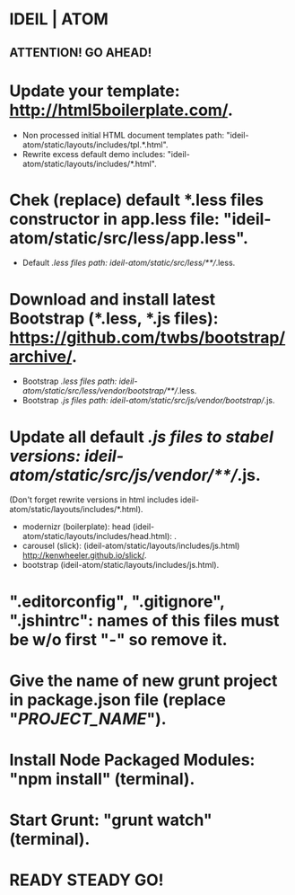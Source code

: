 IDEIL | ATOM
========================

ATTENTION! GO AHEAD!
--------------------

# Update your template: http://html5boilerplate.com/.

- Non processed initial HTML document templates path: "ideil-atom/static/layouts/includes/tpl.*.html".
- Rewrite excess default demo includes: "ideil-atom/static/layouts/includes/*.html".

# Chek (replace) default *.less files constructor in app.less file: "ideil-atom/static/src/less/app.less".

- Default *.less files path: ideil-atom/static/src/less/**/*.less.

# Download and install latest Bootstrap (*.less, *.js files): https://github.com/twbs/bootstrap/archive/.

- Bootstrap *.less files path: ideil-atom/static/src/less/vendor/bootstrap/**/*.less.
- Bootstrap *.js files path: ideil-atom/static/src/js/vendor/bootstrap/*.js.

# Update all default *.js files to stabel versions: ideil-atom/static/src/js/vendor/**/*.js.
(Don't forget rewrite versions in html includes ideil-atom/static/layouts/includes/*.html).

- modernizr (boilerplate): head (ideil-atom/static/layouts/includes/head.html): .
- carousel (slick): (ideil-atom/static/layouts/includes/js.html) http://kenwheeler.github.io/slick/.
- bootstrap (ideil-atom/static/layouts/includes/js.html).

# ".editorconfig", ".gitignore", ".jshintrc": names of this files must be w/o first "-" so remove it.

# Give the name of new grunt project in package.json file (replace "***PROJECT_NAME***").

# Install Node Packaged Modules: "npm install" (terminal).

# Start Grunt: "grunt watch" (terminal).

# READY STEADY GO!
